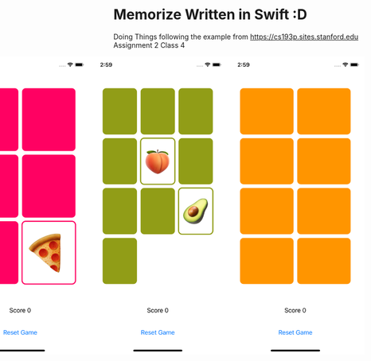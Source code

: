 # Memorize Written in Swift :D 

Doing Things following the example from https://cs193p.sites.stanford.edu Assignment 2 Class 4

<div style="display:flex; flex-direction: row-reverse; justify-content: space-between;">
  
<img src="https://github.com/ceberm/Memorize/blob/main/Memorize/Screenshots/Simulator%20Screen%20Shot%20-%20iPhone%2012%20mini%20-%202021-04-02%20at%2014.59.46.png" width="300" height="600" />

<img src="https://github.com/ceberm/Memorize/blob/main/Memorize/Screenshots/Simulator%20Screen%20Shot%20-%20iPhone%2012%20mini%20-%202021-04-02%20at%2014.59.58.png" width="300" height="600" />

<img src="https://github.com/ceberm/Memorize/blob/main/Memorize/Screenshots/Simulator%20Screen%20Shot%20-%20iPhone%2012%20mini%20-%202021-04-02%20at%2015.00.18.png" width="300" height="600" />

</div>
